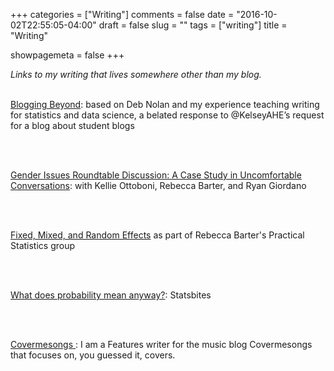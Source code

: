 +++
categories = ["Writing"]
comments = false
date = "2016-10-02T22:55:05-04:00"
draft = false
slug = ""
tags = ["writing"]
title = "Writing"

showpagemeta = false
+++

<i>Links to my writing that lives somewhere other than my blog. </i>
<br>
<br>


<a href="https://stat198-spring18.github.io/blog/2018/04/18/blogging-beyond">Blogging Beyond</a>: based on Deb Nolan and my experience teaching writing for statistics and data science, a belated response to @KelseyAHE’s request for a blog about student blogs

<br>
<br>

<a href="https://bids.berkeley.edu/news/gender-issues-roundtable-discussion-case-study-uncomfortable-conversations">Gender Issues Roundtable Discussion: A Case Study in Uncomfortable Conversations</a>: with Kellie Ottoboni, Rebecca Barter, and Ryan Giordano


<br>
<br>

<a href="https://rlbarter.github.io/Practical-Statistics/2017/03/03/fixed-mixed-and-random-effects/">Fixed, Mixed, and Random Effects</a> as part of Rebecca Barter's Practical Statistics group

<br>
<br>


<a href="https://statsbites.wordpress.com/2018/04/20/what-does-probability-mean-anyway/">What does probability mean anyway?</a>: Statsbites


<br>
<br>

<a href="http://www.covermesongs.com/author/sarastoudt"> Covermesongs </a>: I am a Features writer for the music blog Covermesongs that focuses on, you guessed it, covers.

